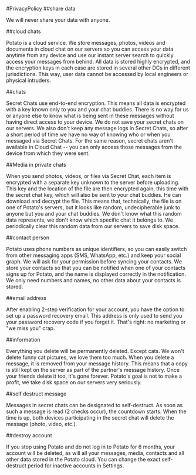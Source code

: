#PrivacyPolicy
##share data

We will never share your data with anyone.

##cloud chats

Potato is a cloud service. We store messages, photos, videos and documents in cloud chat on our servers so you can access your data anytime from any device and use our instant server search to quickly access your messages from behind. All data is stored highly encrypted, and the encryption keys in each case are stored in several other DCs in different jurisdictions. This way, user data cannot be accessed by local engineers or physical intruders.

##chats

Secret Chats use end-to-end encryption. This means all data is encrypted with a key known only to you and your chat buddies. There is no way for us or anyone else to know what is being sent in these messages without having direct access to your device. We do not save your secret chats on our servers. We also don't keep any message logs in Secret Chats, so after a short period of time we have no way of knowing who or when you messaged via Secret Chats. For the same reason, secret chats aren't available in Cloud Chat -- you can only access those messages from the device from which they were sent.

##Media in private chats

When you send photos, videos, or files via Secret Chat, each item is encrypted with a separate key unknown to the server before uploading. This key and the location of the file are then encrypted again, this time with the secret chat key, which will also be sent to your chat buddies. He can download and decrypt the file. This means that, technically, the file is on one of Potato's servers, but it looks like random, undecipherable junk to anyone but you and your chat buddies. We don't know what this random data represents, we don't know which specific chat it belongs to. We periodically clear this random data from our servers to save disk space.

##contact person

Potato uses phone numbers as unique identifiers, so you can easily switch from other messaging apps (SMS, WhatsApp, etc.) and keep your social graph. We will ask for your permission before syncing your contacts. We store your contacts so that you can be notified when one of your contacts signs up for Potato, and the name is displayed correctly in the notification. We only need numbers and names, no other data about your contacts is stored.

##email address

After enabling 2-step verification for your account, you have the option to set up a password recovery email. This address is only used to send you your password recovery code if you forget it. That's right: no marketing or "we miss you" crap.

##information

Everything you delete will be permanently deleted. Except cats. We won't delete funny cat pictures, we love them too much. When you delete a message, it is removed from your message history. This means that a copy is still kept on the server as part of the partner's message history. Once your friends delete it too, it's gone forever. Potato's goal is not to make a profit, we take disk space on our servers very seriously.

##self destruct message

Messages in secret chats can be designated to self-destruct. As soon as such a message is read (2 checks occur), the countdown starts. When the time is up, both devices participating in the secret chat will delete the message (photo, video, etc.).

##destroy account

If you stop using Potato and do not log in to Potato for 6 months, your account will be deleted, as will all your messages, media, contacts and all other data stored in the Potato cloud. You can change the exact self-destruct period for inactive accounts in Settings.
